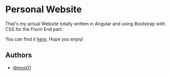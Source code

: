 # Personal Website

That's my actual Website totally written in Angular and using Bootstrap with CSS for the Front-End part.

You can find it [here](https://mxo01.github.io/Personal-Website/). Hope you enjoy!


## Authors

- [@mxo01](https://www.github.com/mxo01)

